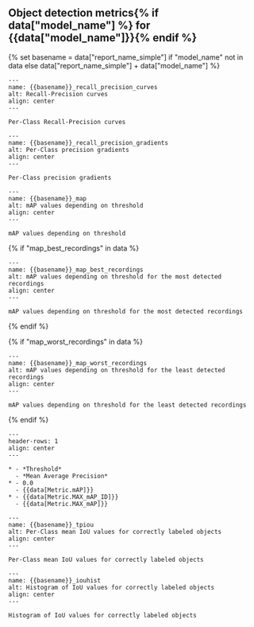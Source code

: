 ## Object detection metrics{% if data["model_name"] %} for {{data["model_name"]}}{% endif %}

{% set basename = data["report_name_simple"] if "model_name" not in data else data["report_name_simple"] + data["model_name"] %}
```{figure} {{data["curvepath"]}}
---
name: {{basename}}_recall_precision_curves
alt: Recall-Precision curves
align: center
---

Per-Class Recall-Precision curves
```

```{figure} {{data["gradientpath"]}}
---
name: {{basename}}_recall_precision_gradients
alt: Per-Class precision gradients
align: center
---

Per-Class precision gradients
```

```{figure} {{data["mappath"]}}
---
name: {{basename}}_map
alt: mAP values depending on threshold
align: center
---

mAP values depending on threshold
```

{% if "map_best_recordings" in data %}
```{figure} {{data["map_best_recordings"]}}
---
name: {{basename}}_map_best_recordings
alt: mAP values depending on threshold for the most detected recordings
align: center
---

mAP values depending on threshold for the most detected recordings
```
{% endif %}

{% if "map_worst_recordings" in data %}
```{figure} {{data["map_worst_recordings"]}}
---
name: {{basename}}_map_worst_recordings
alt: mAP values depending on threshold for the least detected recordings
align: center
---

mAP values depending on threshold for the least detected recordings
```
{% endif %}

```{list-table} GPU memory usage metrics
---
header-rows: 1
align: center
---

* - *Threshold*
  - *Mean Average Precision*
* - 0.0
  - {{data[Metric.mAP]}}
* - {{data[Metric.MAX_mAP_ID]}}
  - {{data[Metric.MAX_mAP]}}
```

```{figure} {{data["tpioupath"]}}
---
name: {{basename}}_tpiou
alt: Per-Class mean IoU values for correctly labeled objects
align: center
---

Per-Class mean IoU values for correctly labeled objects
```

```{figure} {{data["iouhistpath"]}}
---
name: {{basename}}_iouhist
alt: Histogram of IoU values for correctly labeled objects
align: center
---

Histogram of IoU values for correctly labeled objects
```


